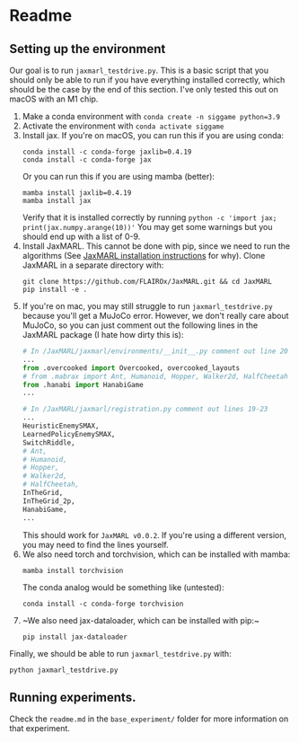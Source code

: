 # Readme

## Setting up the environment
Our goal is to run `jaxmarl_testdrive.py`. This is a basic script that you should only be able to run if you have everything installed correctly, which should be the case by the end of this section. I've only tested this out on macOS with an M1 chip.

1. Make a conda environment with `conda create -n siggame python=3.9`
2. Activate the environment with `conda activate siggame`
3. Install jax. If you're on macOS, you can run this if you are using conda:
    ```shell
    conda install -c conda-forge jaxlib=0.4.19
    conda install -c conda-forge jax
    ```
    Or you can run this if you are using mamba (better):
    ```shell
    mamba install jaxlib=0.4.19
    mamba install jax
    ```
    Verify that it is installed correctly by running 
    ```python -c 'import jax; print(jax.numpy.arange(10))'```
    You may get some warnings but you should end up with a list of 0-9.
4. Install JaxMARL. This cannot be done with pip, since we need to run the algorithms (See [JaxMARL installation instructions](https://github.com/FLAIROx/JaxMARL/tree/main?tab=readme-ov-file#installation--) for why).
Clone JaxMARL in a separate directory with:
    ```shell
    git clone https://github.com/FLAIROx/JaxMARL.git && cd JaxMARL
    pip install -e .
    ```
5. If you're on mac, you may still struggle to run `jaxmarl_testdrive.py` because you'll get a MuJoCo error. However, we don't really care about MuJoCo, so you can just comment out the following lines in the JaxMARL package (I hate how dirty this is):
    ```python
    # In /JaxMARL/jaxmarl/environments/__init__.py comment out line 20
    ...
    from .overcooked import Overcooked, overcooked_layouts
    # from .mabrax import Ant, Humanoid, Hopper, Walker2d, HalfCheetah
    from .hanabi import HanabiGame
    ...
    ```
    ```python
    # In /JaxMARL/jaxmarl/registration.py comment out lines 19-23
    ...
    HeuristicEnemySMAX,
    LearnedPolicyEnemySMAX,
    SwitchRiddle,
    # Ant,
    # Humanoid,
    # Hopper,
    # Walker2d,
    # HalfCheetah,
    InTheGrid,
    InTheGrid_2p,
    HanabiGame,
    ...
    ```
    This should work for `JaxMARL v0.0.2`. If you're using a different version, you may need to find the lines yourself.
6. We also need torch and torchvision, which can be installed with mamba:
    ```shell
    mamba install torchvision
    ```
    The conda analog would be something like (untested):
    ```shell
    conda install -c conda-forge torchvision
    ```
7. ~We also need jax-dataloader, which can be installed with pip:~
    ```shell
    pip install jax-dataloader
    ```

Finally, we should be able to run `jaxmarl_testdrive.py` with:
```shell
python jaxmarl_testdrive.py
```

## Running experiments.
Check the `readme.md` in the `base_experiment/` folder for more information on that experiment.
